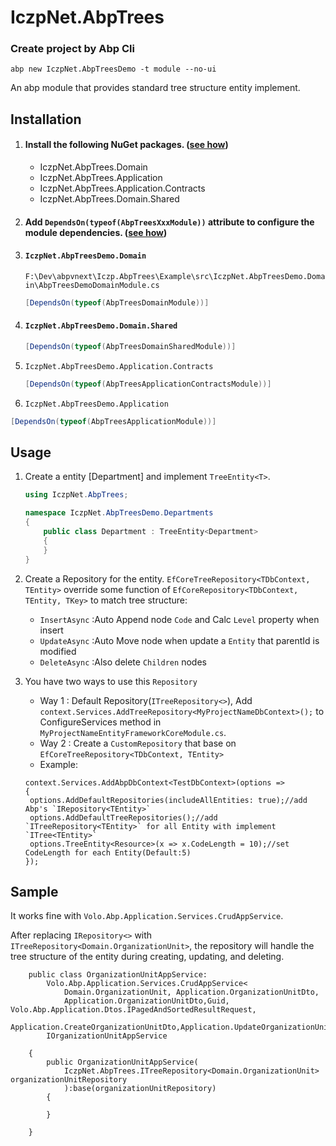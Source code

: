 #  IczpNet.AbpTrees



### Create project by Abp Cli

```
abp new IczpNet.AbpTreesDemo -t module --no-ui
```





An abp module that provides standard tree structure entity implement.

## Installation

1. #### Install the following NuGet packages. ([see how](https://github.com/EasyAbp/EasyAbpGuide/blob/master/Hocs/ow-To.md#add-nuget-packages))

   - IczpNet.AbpTrees.Domain
   - IczpNet.AbpTrees.Application
   - IczpNet.AbpTrees.Application.Contracts
   - IczpNet.AbpTrees.Domain.Shared

2. #### Add `DependsOn(typeof(AbpTreesXxxModule))` attribute to configure the module dependencies. ([see how](https://github.com/EasyAbp/EasyAbpGuide/blob/master/docs/How-To.md#add-module-dependencies))

3. #### `IczpNet.AbpTreesDemo.Domain` 

   `F:\Dev\abpvnext\Iczp.AbpTrees\Example\src\IczpNet.AbpTreesDemo.Domain\AbpTreesDemoDomainModule.cs`

   ```c#
   [DependsOn(typeof(AbpTreesDomainModule))]
   ```

4. ####  `IczpNet.AbpTreesDemo.Domain.Shared`

   ```c#
   [DependsOn(typeof(AbpTreesDomainSharedModule))]
   ```


5. `IczpNet.AbpTreesDemo.Application.Contracts`

   ```c#
   [DependsOn(typeof(AbpTreesApplicationContractsModule))]
   ```

   

6.  `IczpNet.AbpTreesDemo.Application`

   ```c#
   [DependsOn(typeof(AbpTreesApplicationModule))]
   ```

   

## Usage

1. Create a entity [Department] and implement `TreeEntity<T>`.

   ```c#
   using IczpNet.AbpTrees;
   
   namespace IczpNet.AbpTreesDemo.Departments
   {
       public class Department : TreeEntity<Department>
       {
       }
   }
   
   ```

   

2. Create a Repository for the entity. `EfCoreTreeRepository<TDbContext, TEntity>` override some function of `EfCoreRepository<TDbContext, TEntity, TKey>` to match tree structure:

   - `InsertAsync` :Auto Append node `Code` and Calc `Level` property when insert
   - `UpdateAsync` :Auto Move node when update a `Entity` that parentId is modified
   - `DeleteAsync` :Also delete `Children` nodes

3. You have two ways to use this `Repository`

   - Way 1 : Default Repository(`ITreeRepository<>`),
     Add `context.Services.AddTreeRepository<MyProjectNameDbContext>();` to ConfigureServices method in `MyProjectNameEntityFrameworkCoreModule.cs`.
   - Way 2 : Create a `CustomRepository` that base on `EfCoreTreeRepository<TDbContext, TEntity>`
   - Example:

   ```
   context.Services.AddAbpDbContext<TestDbContext>(options =>
   {
   	options.AddDefaultRepositories(includeAllEntities: true);//add Abp's `IRepository<TEntity>`
   	options.AddDefaultTreeRepositories();//add `ITreeRepository<TEntity>` for all Entity with implement `ITree<TEntity>`
   	options.TreeEntity<Resource>(x => x.CodeLength = 10);//set CodeLength for each Entity(Default:5)
   });
   ```

## Sample

It works fine with `Volo.Abp.Application.Services.CrudAppService`.

After replacing `IRepository<>` with `ITreeRepository<Domain.OrganizationUnit>`, the repository will handle the tree structure of the entity during creating, updating, and deleting.

```
    public class OrganizationUnitAppService:
        Volo.Abp.Application.Services.CrudAppService<
            Domain.OrganizationUnit, Application.OrganizationUnitDto,
            Application.OrganizationUnitDto,Guid, Volo.Abp.Application.Dtos.IPagedAndSortedResultRequest,
            Application.CreateOrganizationUnitDto,Application.UpdateOrganizationUnitDto>,
        IOrganizationUnitAppService
        
    {
        public OrganizationUnitAppService(
            IczpNet.AbpTrees.ITreeRepository<Domain.OrganizationUnit> organizationUnitRepository
            ):base(organizationUnitRepository)
        {
            
        }

    }
```

## 